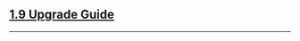 <script>{
	"title": "jQuery Core Upgrade Guides"
}</script>

## [1.9 Upgrade Guide](/upgrade-guide/1.9/)

<hr class="dots">

